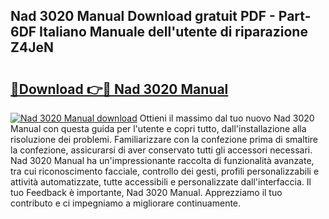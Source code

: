 ## Nad 3020 Manual Download gratuit PDF - Part-6DF Italiano Manuale dell'utente di riparazione Z4JeN

# <h2><a href="http://dffijt.blite.top/?on=Nad+3020+Manual">🔗Download 👉🔴 Nad 3020 Manual</a></h2>

[![Nad 3020 Manual download](https://i.imgur.com/lujVjoI.png)](http://dffijt.blite.top/?on=Nad+3020+Manual)
Ottieni il massimo dal tuo nuovo Nad 3020 Manual con questa guida per l'utente e copri tutto, dall'installazione alla risoluzione dei problemi. Familiarizzare con la confezione prima di smaltire la confezione, assicurarsi di aver conservato tutti gli accessori necessari. Nad 3020 Manual ha un'impressionante raccolta di funzionalità avanzate, tra cui riconoscimento facciale, controllo dei gesti, profili personalizzabili e attività automatizzate, tutte accessibili e personalizzate dall'interfaccia. Il tuo Feedback è importante, Nad 3020 Manual. Apprezziamo il tuo contributo e ci impegniamo a migliorare continuamente.
